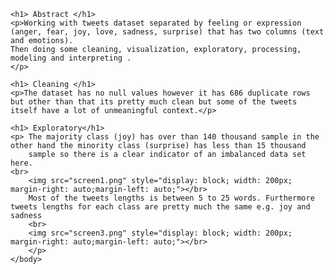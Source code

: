 <body>

    <h1> Abstract </h1>
    <p>Working with tweets dataset separated by feeling or expression
    (anger, fear, joy, love, sadness, surprise) that has two columns (text and emotions).
    Then doing some cleaning, visualization, exploratory, processing, modeling and interpreting .
    </p>
    
    <h1> Cleaning </h1>
    <p>The dataset has no null values however it has 686 duplicate rows but other than that its pretty much clean but some of the tweets itself have a lot of unmeaningful context.</p>
    
    <h1> Exploratory</h1>
    <p> The majority class (joy) has over than 140 thousand sample in the other hand the minority class (surprise) has less than 15 thousand 
        sample so there is a clear indicator of an imbalanced data set here.  
    <br>
        <img src="screen1.png" style="display: block; width: 200px; margin-right: auto;margin-left: auto;"></br>
        Most of the tweets lengths is between 5 to 25 words. Furthermore tweets lengths for each class are pretty much the same e.g. joy and sadness
        <br>
        <img src="screen3.png" style="display: block; width: 200px; margin-right: auto;margin-left: auto;"></br>
        </p>
    </body>